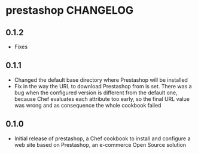 prestashop CHANGELOG
====================

0.1.2
-----
- Fixes

0.1.1
-----
- Changed the default base directory where Prestashop will be installed
- Fix in the way the URL to download Prestashop from is set. There was a bug when the configured version is different from the default one, because Chef evaluates each
attribute too early, so the final URL value was wrong and as consequence the whole cookbook failed

0.1.0
-----
- Initial release of prestashop, a Chef cookbook to install and configure a web site based on Prestashop, an e-commerce Open Source solution
